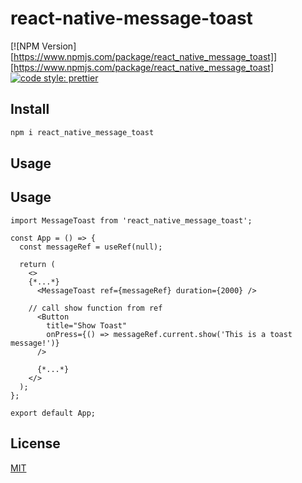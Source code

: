 # react-native-message-toast

>

[![NPM Version][https://www.npmjs.com/package/react_native_message_toast]][https://www.npmjs.com/package/react_native_message_toast]
[![code style: prettier](https://img.shields.io/badge/code_style-prettier-ff69b4.svg?style=flat-square)](https://github.com/prettier/prettier)

## Install

```bash
npm i react_native_message_toast
```

## Usage

## Usage

```
import MessageToast from 'react_native_message_toast';

const App = () => {
  const messageRef = useRef(null);

  return (
    <>
    {*...*}
      <MessageToast ref={messageRef} duration={2000} />

    // call show function from ref
      <Button
        title="Show Toast"
        onPress={() => messageRef.current.show('This is a toast message!')}
      />

      {*...*}
    </>
  );
};

export default App;

```

## License

[MIT](http://vjpr.mit-license.org)

[npm-image]: https://img.shields.io/npm/v/live-xxx.svg
[npm-url]: https://npmjs.org/package/live-xxx
[travis-image]: https://img.shields.io/travis/live-js/live-xxx/master.svg
[travis-url]: https://travis-ci.org/live-js/live-xxx
[coveralls-image]: https://img.shields.io/coveralls/live-js/live-xxx/master.svg
[coveralls-url]: https://coveralls.io/r/live-js/live-xxx?branch=master
